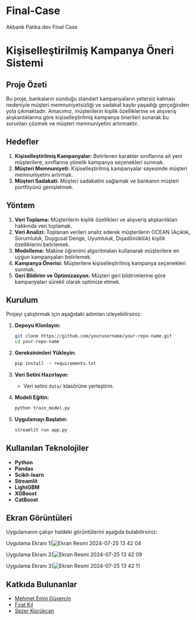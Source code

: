 # Final-Case
Akbank Patika.dev  Final Case
# Kişiselleştirilmiş Kampanya Öneri Sistemi

## Proje Özeti

Bu proje, bankaların sunduğu standart kampanyaların yetersiz kalması nedeniyle müşteri memnuniyetsizliği ve sadakat kaybı yaşadığı gerçeğinden yola çıkmaktadır. Amacımız, müşterilerin kişilik özelliklerine ve alışveriş alışkanlıklarına göre kişiselleştirilmiş kampanya önerileri sunarak bu sorunları çözmek ve müşteri memnuniyetini artırmaktır.

## Hedefler
1. **Kişiselleştirilmiş Kampanyalar:** Belirlenen karakter sınıflarına ait yeni müşterilere, sınıflarına yönelik kampanya seçenekleri sunmak.
2. **Müşteri Memnuniyeti:** Kişiselleştirilmiş kampanyalar sayesinde müşteri memnuniyetini artırmak.
3. **Müşteri Sadakati:** Müşteri sadakatini sağlamak ve bankanın müşteri portföyünü genişletmek.

## Yöntem
1. **Veri Toplama:** Müşterilerin kişilik özellikleri ve alışveriş alışkanlıkları hakkında veri toplamak.
2. **Veri Analizi:** Toplanan verileri analiz ederek müşterilerin OCEAN (Açıklık, Sorumluluk, Duygusal Denge, Uyumluluk, Dışadönüklük) kişilik özelliklerini belirlemek.
3. **Modelleme:** Makine öğrenimi algoritmaları kullanarak müşterilere en uygun kampanyaları belirlemek.
4. **Kampanya Önerisi:** Müşterilere kişiselleştirilmiş kampanya seçenekleri sunmak.
5. **Geri Bildirim ve Optimizasyon:** Müşteri geri bildirimlerine göre kampanyaları sürekli olarak optimize etmek.

## Kurulum

Projeyi çalıştırmak için aşağıdaki adımları izleyebilirsiniz:

1. **Depoyu Klonlayın:**
    ```bash
    git clone https://github.com/yourusername/your-repo-name.git
    cd your-repo-name
    ```

2. **Gereksinimleri Yükleyin:**
    ```bash
    pip install -r requirements.txt
    ```

3. **Veri Setini Hazırlayın:**
    - Veri setini `data/` klasörüne yerleştirin.

4. **Modeli Eğitin:**
    ```bash
    python train_model.py
    ```

5. **Uygulamayı Başlatın:**
    ```bash
    streamlit run app.py
    ```

## Kullanılan Teknolojiler
- **Python**
- **Pandas**
- **Scikit-learn**
- **Streamlit**
- **LightGBM**
- **XGBoost**
- **CatBoost**

## Ekran Görüntüleri

Uygulamanın çalışır haldeki görüntülerini aşağıda bulabilirsiniz:

Uygulama Ekranı 1(![Ekran Resmi 2024-07-25 13 42 04](https://github.com/user-attachments/assets/25b00351-375c-4f5e-aa30-d16263fc3ce4)

Uygulama Ekranı 2(![Ekran Resmi 2024-07-25 13 42 09](https://github.com/user-attachments/assets/c915a6fe-95c3-46a5-aa8a-f136c981d997)

Uygulama Ekranı 3(![Ekran Resmi 2024-07-25 13 42 11](https://github.com/user-attachments/assets/f6ac6cb2-b0f2-42f4-8f4e-6d6eb816c317)


## Katkıda Bulunanlar

- [Mehmet Emin Güvercin](https://github.com/meguvercin)
- [Fırat Kıl](https://github.com/firatkill/)
- [Sezer Küçükcan](https://github.com/Sezerkcan)

